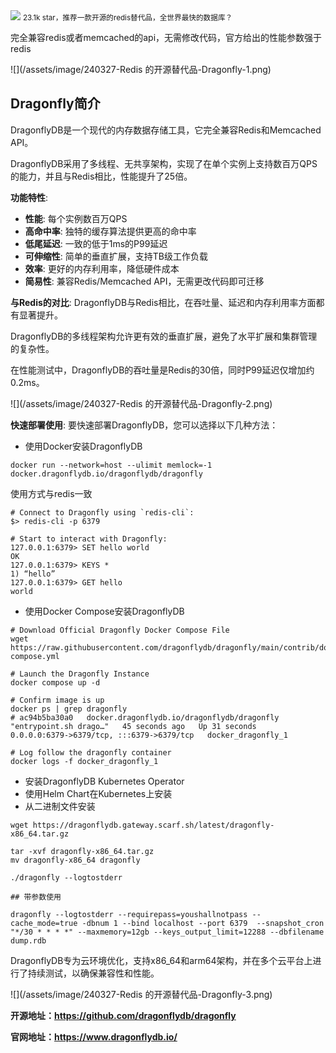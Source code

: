 <img src="/assets/image/240327-Redis 的开源替代品-Dragonfly-1.png" style="max-width: 70%; height: auto;">
<small>23.1k star，推荐一款开源的redis替代品，全世界最快的数据库？</small>


完全兼容redis或者memcached的api，无需修改代码，官方给出的性能参数强于redis

![](/assets/image/240327-Redis 的开源替代品-Dragonfly-1.png)

## Dragonfly简介

DragonflyDB是一个现代的内存数据存储工具，它完全兼容Redis和Memcached API。

DragonflyDB采用了多线程、无共享架构，实现了在单个实例上支持数百万QPS的能力，并且与Redis相比，性能提升了25倍。

**功能特性**:
- **性能**: 每个实例数百万QPS
- **高命中率**: 独特的缓存算法提供更高的命中率
- **低尾延迟**: 一致的低于1ms的P99延迟
- **可伸缩性**: 简单的垂直扩展，支持TB级工作负载
- **效率**: 更好的内存利用率，降低硬件成本
- **简易性**: 兼容Redis/Memcached API，无需更改代码即可迁移

**与Redis的对比**:
DragonflyDB与Redis相比，在吞吐量、延迟和内存利用率方面都有显著提升。

DragonflyDB的多线程架构允许更有效的垂直扩展，避免了水平扩展和集群管理的复杂性。

在性能测试中，DragonflyDB的吞吐量是Redis的30倍，同时P99延迟仅增加约0.2ms。


![](/assets/image/240327-Redis 的开源替代品-Dragonfly-2.png)


**快速部署使用**:
要快速部署DragonflyDB，您可以选择以下几种方法：
- 使用Docker安装DragonflyDB
```
docker run --network=host --ulimit memlock=-1 docker.dragonflydb.io/dragonflydb/dragonfly
```
使用方式与redis一致

```
# Connect to Dragonfly using `redis-cli`:
$> redis-cli -p 6379

# Start to interact with Dragonfly:
127.0.0.1:6379> SET hello world
OK
127.0.0.1:6379> KEYS *
1) “hello”
127.0.0.1:6379> GET hello
world
```
- 使用Docker Compose安装DragonflyDB
```
# Download Official Dragonfly Docker Compose File
wget https://raw.githubusercontent.com/dragonflydb/dragonfly/main/contrib/docker/docker-compose.yml

# Launch the Dragonfly Instance
docker compose up -d

# Confirm image is up
docker ps | grep dragonfly
# ac94b5ba30a0   docker.dragonflydb.io/dragonflydb/dragonfly   "entrypoint.sh drago…"   45 seconds ago   Up 31 seconds         0.0.0.0:6379->6379/tcp, :::6379->6379/tcp   docker_dragonfly_1

# Log follow the dragonfly container
docker logs -f docker_dragonfly_1
```
- 安装DragonflyDB Kubernetes Operator
- 使用Helm Chart在Kubernetes上安装
- 从二进制文件安装

```
wget https://dragonflydb.gateway.scarf.sh/latest/dragonfly-x86_64.tar.gz

tar -xvf dragonfly-x86_64.tar.gz
mv dragonfly-x86_64 dragonfly

./dragonfly --logtostderr

## 带参数使用

dragonfly --logtostderr --requirepass=youshallnotpass --cache_mode=true -dbnum 1 --bind localhost --port 6379  --snapshot_cron "*/30 * * * *" --maxmemory=12gb --keys_output_limit=12288 --dbfilename dump.rdb
```

DragonflyDB专为云环境优化，支持x86_64和arm64架构，并在多个云平台上进行了持续测试，以确保兼容性和性能。



![](/assets/image/240327-Redis 的开源替代品-Dragonfly-3.png)

**开源地址：https://github.com/dragonflydb/dragonfly**

**官网地址：https://www.dragonflydb.io/**